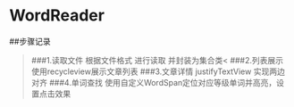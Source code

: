 # WordReader
##步骤记录
>###1.读取文件
根据文件格式 进行读取 并封装为集合类<
###2.列表展示
使用recycleview展示文章列表
###3.文章详情
justifyTextView 实现两边对齐
###4.单词查找
使用自定义WordSpan定位对应等级单词并高亮，设置点击效果

